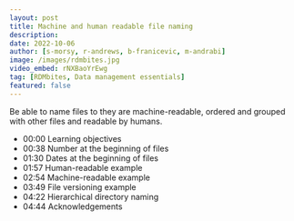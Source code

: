 ```yaml
---
layout: post
title: Machine and human readable file naming
description: 
date: 2022-10-06
author: [s-morsy, r-andrews, b-franicevic, m-andrabi]
image: /images/rdmbites.jpg
video_embed: rNXBaoYrEwg
tag: [RDMbites, Data management essentials]
featured: false
---
```


Be able to name files to they are machine-readable, ordered and grouped with other files and readable by humans. 

- 00:00 Learning objectives
- 00:38 Number at the beginning of files
- 01:30 Dates at the beginning of files
- 01:57 Human-readable example
- 02:54 Machine-readable example
- 03:49 File versioning example
- 04:22 Hierarchical directory naming
- 04:44 Acknowledgements